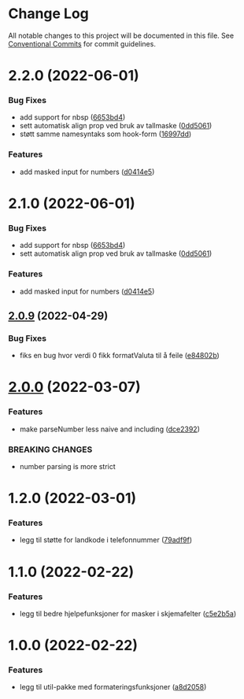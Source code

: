 # Change Log

All notable changes to this project will be documented in this file.
See [Conventional Commits](https://conventionalcommits.org) for commit guidelines.

# 2.2.0 (2022-06-01)

### Bug Fixes

-   add support for nbsp ([6653bd4](https://github.com/fremtind/jokul/commit/6653bd4b5a4e1a1e37dbf0f801542312e955bd63))
-   sett automatisk align prop ved bruk av tallmaske ([0dd5061](https://github.com/fremtind/jokul/commit/0dd506173f542c05513f21983e1ed1085fc26b00))
-   støtt samme namesyntaks som hook-form ([16997dd](https://github.com/fremtind/jokul/commit/16997dda64425e5a0c8643dab350096039cfdf2b))

### Features

-   add masked input for numbers ([d0414e5](https://github.com/fremtind/jokul/commit/d0414e545d12b1b1c8483a2110f43f34525e1157))

# 2.1.0 (2022-06-01)

### Bug Fixes

-   add support for nbsp ([6653bd4](https://github.com/fremtind/jokul/commit/6653bd4b5a4e1a1e37dbf0f801542312e955bd63))
-   sett automatisk align prop ved bruk av tallmaske ([0dd5061](https://github.com/fremtind/jokul/commit/0dd506173f542c05513f21983e1ed1085fc26b00))

### Features

-   add masked input for numbers ([d0414e5](https://github.com/fremtind/jokul/commit/d0414e545d12b1b1c8483a2110f43f34525e1157))

## [2.0.9](https://github.com/fremtind/jokul/compare/@fremtind/jkl-formatters-util@2.0.8...@fremtind/jkl-formatters-util@2.0.9) (2022-04-29)

### Bug Fixes

-   fiks en bug hvor verdi 0 fikk formatValuta til å feile ([e84802b](https://github.com/fremtind/jokul/commit/e84802b433bf5ca0c177ea98a9f08d4225c4bef8))

# [2.0.0](https://github.com/fremtind/jokul/compare/@fremtind/jkl-formatters-util@1.2.2...@fremtind/jkl-formatters-util@2.0.0) (2022-03-07)

### Features

-   make parseNumber less naive and including ([dce2392](https://github.com/fremtind/jokul/commit/dce2392061bc8a7f59fc54241187e624d5ed4036))

### BREAKING CHANGES

-   number parsing is more strict

# 1.2.0 (2022-03-01)

### Features

-   legg til støtte for landkode i telefonnummer ([79adf9f](https://github.com/fremtind/jokul/commit/79adf9f7f36daf4ea9962c81a11fa4cf96d6711f))

# 1.1.0 (2022-02-22)

### Features

-   legg til bedre hjelpefunksjoner for masker i skjemafelter ([c5e2b5a](https://github.com/fremtind/jokul/commit/c5e2b5ab445cd87b455e7b3c4b0c876bfb6c43f7))

# 1.0.0 (2022-02-22)

### Features

-   legg til util-pakke med formateringsfunksjoner ([a8d2058](https://github.com/fremtind/jokul/commit/a8d205804e7e5626255afa14b3fc3dfb91ce6db2))
